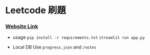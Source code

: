 # Leetcode 刷題

### [Website Link](https://qfabef2ubc2h3bf4y2rzzv.streamlit.app/)
- usage
`pip install -r requirements.txt`
`streamlit run app.py`

- Local DB
Use `progress.json` and `/notes`
